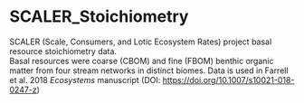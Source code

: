 # SCALER_Stoichiometry
SCALER (Scale, Consumers, and Lotic Ecosystem Rates) project basal resource stoichiometry data.  
Basal resources were coarse (CBOM) and fine (FBOM) benthic organic matter from four stream networks in distinct biomes.
Data is used in Farrell et al. 2018 *Ecosystems* manuscript (DOI: https://doi.org/10.1007/s10021-018-0247-z)
